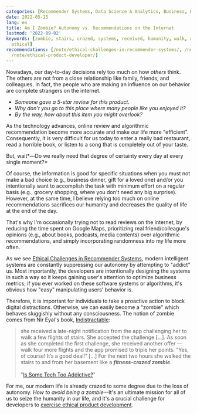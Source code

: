 ```yaml
---
categories: [Recommender Systems, Data Science & Analytics, Business, Life & Work]
date: 2022-05-15
lang: en
title: Am I Zombie? Autonomy vs. Recommendations on the Internet
lastmod: '2022-09-02'
keywords: [zombie, stairs, crazed, systems, received, humanity, walk, autonomy, day,
  ethical]
recommendations: [/note/ethical-challenges-in-recommender-systems/, /note/foundations-of-humane-technology/,
  /note/ethical-product-developer/]
---
```


Nowadays, our day-to-day decisions rely too much on how *others* think. The others are not from a close relationship like family, friends, and colleagues. In fact, the people who are making an influence on our behavior are complete strangers on the internet.

- *Someone gave a 5-star review for this product.*
- *Why don't you go to this place where many people like you enjoyed it?*
- *By the way, how about this item you might overlook?*

As the technology advances, online review and algorithmic recommendation become more accurate and make our life more "efficient". Consequently, it is very difficult for us today to enter a really bad restaurant, read a horrible book, or listen to a song that is completely out of your taste.

But, wait*&mdash;Do we really need that degree of certainty every day at every single moment?*

Of course, the information is good for specific situations when you must not make a bad choice (e.g., business dinner, gift for a loved one) and/or you intentionally want to accomplish the task with minimum effort on a regular basis (e.g., grocery shopping, where you don't need any big surprise). However, at the same time, I believe relying too much on online recommendations sacrifices our humanity and decreases the quality of life at the end of the day.

That's why I'm occasionally trying not to read reviews on the internet, by reducing the time spent on Google Maps, prioritizing real friend/colleague's opinions (e.g., about books, podcasts, media contents) over algorithmic recommendations, and simply incorporating randomness into my life more often.

As we see [Ethical Challenges in Recommender Systems](/note/ethical-challenges-in-recommender-systems/), modern intelligent systems are constantly suppressing our autonomy by attempting to "addict" us. Most importantly, the developers are intentionally designing the systems in such a way so it keeps gaining user's attention to optimize business metrics; if you ever worked on these software systems or algorithms, it's obvious how "easy" manipulating users' behavior is.

Therefore, it is important for individuals to take a proactive action to block digital distractions. Otherwise, we can easily become a "zombie" which behaves sluggishly without any consciousness. The notion of zombie comes from Nir Eyal's book, [Indistractable](https://www.nirandfar.com/indistractable/):

> she received a late-night notification from the app challenging her to walk a few flights of stairs. She accepted the challenge [...]. As soon as she completed the first challenge, she received another offer — walk four more flights and the app promised to triple her points. “Yes, of course! It’s a good deal!” [...] For the next two hours she walked the stairs to and from her basement like a ***fitness-crazed zombie***.<br/><br/>"[Is Some Tech Too Addictive?](https://www.nirandfar.com/tooaddictive/)"

For me, our modern life is already crazed to some degree due to the loss of autonomy. *How to avoid being a zombie*&mdash;It's an ultimate mission for all of us to seize the humanity in our life, and it's a crucial challenge for developers to [exercise ethical product development](/note/foundations-of-humane-technology/).
